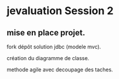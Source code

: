 # jevaluation Session 2

## mise en place projet.

  fork dépôt solution jdbc (modele mvc).
  
  création du diagramme de classe.
  
  methode agile avec decoupage des taches. 

